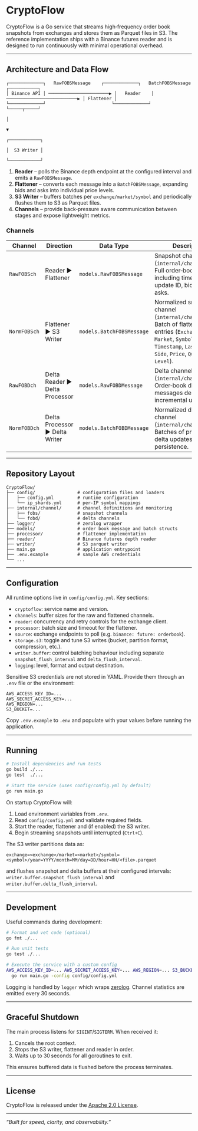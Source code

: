 # CryptoFlow

CryptoFlow is a Go service that streams high‑frequency order book snapshots from exchanges and stores them as Parquet files in S3.  The reference implementation ships with a Binance futures reader and is designed to run continuously with minimal operational overhead.

---

## Architecture and Data Flow

```
┌─────────────┐   RawFOBSMessage    ┌─────────────┐   BatchFOBSMessage   ┌───────────┐
│ Binance API │ ───────────────────────▶ │   Reader    │ ───────────────────────────▶ │ Flattener │
└─────────────┘                         └─────────────┘                               └─────┬─────┘
                                                                                         │
                                                                                         ▼
                                                                                ┌────────────┐
                                                                                │  S3 Writer │
                                                                                └────────────┘
```

1. **Reader** – polls the Binance depth endpoint at the configured interval and emits a `RawFOBSMessage`.
2. **Flattener** – converts each message into a `BatchFOBSMessage`, expanding bids and asks into individual price levels.
3. **S3 Writer** – buffers batches per `exchange/market/symbol` and periodically flushes them to S3 as Parquet files.
4. **Channels** – provide back‑pressure aware communication between stages and expose lightweight metrics.

### Channels

| Channel | Direction | Data Type | Description |
|---------|-----------|-----------|-------------|
| `RawFOBSch` | Reader ▶ Flattener | `models.RawFOBSMessage` | Snapshot channel (`internal/channel/fobs`). Full order‑book snapshot including timestamp, last update ID, bids and asks. |
| `NormFOBSch` | Flattener ▶ S3 Writer | `models.BatchFOBSMessage` | Normalized snapshot channel (`internal/channel/fobs`). Batch of flattened entries (`Exchange`, `Market`, `Symbol`, `Timestamp`, `LastUpdateID`, `Side`, `Price`, `Quantity`, `Level`). |
| `RawFOBDch` | Delta Reader ▶ Delta Processor | `models.RawFOBDMessage` | Delta channel (`internal/channel/fobd`). Order‑book diff messages describing incremental updates. |
| `NormFOBDch` | Delta Processor ▶ Delta Writer | `models.BatchFOBDMessage` | Normalized delta channel (`internal/channel/fobd`). Batches of processed delta updates ready for persistence. |

---

## Repository Layout

```
CryptoFlow/
├── config/                # configuration files and loaders
│   ├── config.yml         # runtime configuration
│   └── ip_shards.yml      # per-IP symbol mappings
├── internal/channel/      # channel definitions and monitoring
│   ├── fobs/              # snapshot channels
│   └── fobd/              # delta channels
├── logger/                # zerolog wrapper
├── models/                # order book message and batch structs
├── processor/             # flattener implementation
├── reader/                # Binance futures depth reader
├── writer/                # S3 parquet writer
├── main.go                # application entrypoint
├── .env.example           # sample AWS credentials
└── ...
```

---

## Configuration

All runtime options live in `config/config.yml`.  Key sections:

- `cryptoflow`: service name and version.
- `channels`: buffer sizes for the raw and flattened channels.
- `reader`: concurrency and retry controls for the exchange client.
- `processor`: batch size and timeout for the flattener.
- `source`: exchange endpoints to poll (e.g. `binance: future: orderbook`).
- `storage.s3`: toggle and tune S3 writes (bucket, partition format, compression, etc.).
- `writer.buffer`: control batching behaviour including separate
  `snapshot_flush_interval` and `delta_flush_interval`.
- `logging`: level, format and output destination.

Sensitive S3 credentials are not stored in YAML.  Provide them through an `.env` file or the environment:

```
AWS_ACCESS_KEY_ID=...
AWS_SECRET_ACCESS_KEY=...
AWS_REGION=...
S3_BUCKET=...
```

Copy `.env.example` to `.env` and populate with your values before running the application.

---

## Running

```bash
# Install dependencies and run tests
go build ./...
go test  ./...

# Start the service (uses config/config.yml by default)
go run main.go
```

On startup CryptoFlow will:

1. Load environment variables from `.env`.
2. Read `config/config.yml` and validate required fields.
3. Start the reader, flattener and (if enabled) the S3 writer.
4. Begin streaming snapshots until interrupted (`Ctrl+C`).

The S3 writer partitions data as:

```
exchange=<exchange>/market=<market>/symbol=<symbol>/year=YYYY/month=MM/day=DD/hour=HH/<file>.parquet
```

and flushes snapshot and delta buffers at their configured intervals:
`writer.buffer.snapshot_flush_interval` and
`writer.buffer.delta_flush_interval`.

---

## Development

Useful commands during development:

```bash
# Format and vet code (optional)
go fmt ./...

# Run unit tests
go test ./...

# Execute the service with a custom config
AWS_ACCESS_KEY_ID=... AWS_SECRET_ACCESS_KEY=... AWS_REGION=... S3_BUCKET=... \
  go run main.go -config config/config.yml
```

Logging is handled by `logger` which wraps [zerolog](https://github.com/rs/zerolog).  Channel statistics are emitted every 30 seconds.

---

## Graceful Shutdown

The main process listens for `SIGINT`/`SIGTERM`.  When received it:

1. Cancels the root context.
2. Stops the S3 writer, flattener and reader in order.
3. Waits up to 30 seconds for all goroutines to exit.

This ensures buffered data is flushed before the process terminates.

---

## License

CryptoFlow is released under the [Apache 2.0 License](LICENSE).

---

_“Built for speed, clarity, and observability.”_

